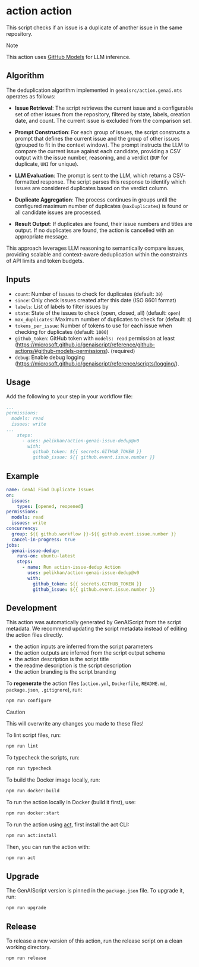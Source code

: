 # action action

This script checks if an issue is a duplicate of another issue in the same repository.

> [!NOTE]
> This action uses [GitHub Models](https://github.com/models) for LLM inference.


## Algorithm

The deduplication algorithm implemented in `genaisrc/action.genai.mts` operates as follows:

- **Issue Retrieval**: The script retrieves the current issue and a configurable set of other issues from the repository, filtered by state, labels, creation date, and count. The current issue is excluded from the comparison set.

- **Prompt Construction**: For each group of issues, the script constructs a prompt that defines the current issue and the group of other issues (grouped to fit in the context window). The prompt instructs the LLM to compare the current issue against each candidate, providing a CSV output with the issue number, reasoning, and a verdict (`DUP` for duplicate, `UNI` for unique).

- **LLM Evaluation**: The prompt is sent to the LLM, which returns a CSV-formatted response. The script parses this response to identify which issues are considered duplicates based on the verdict column.

- **Duplicate Aggregation**: The process continues in groups until the configured maximum number of duplicates (`maxDuplicates`) is found or all candidate issues are processed.

- **Result Output**: If duplicates are found, their issue numbers and titles are output. If no duplicates are found, the action is cancelled with an appropriate message.

This approach leverages LLM reasoning to semantically compare issues, providing scalable and context-aware deduplication within the constraints of API limits and token budgets.

## Inputs

- `count`: Number of issues to check for duplicates (default: `30`)
- `since`: Only check issues created after this date (ISO 8601 format)
- `labels`: List of labels to filter issues by
- `state`: State of the issues to check (open, closed, all) (default: `open`)
- `max_duplicates`: Maximum number of duplicates to check for (default: `3`)
- `tokens_per_issue`: Number of tokens to use for each issue when checking for duplicates (default: `1000`)
- `github_token`: GitHub token with `models: read` permission at least (https://microsoft.github.io/genaiscript/reference/github-actions/#github-models-permissions). (required)
- `debug`: Enable debug logging (https://microsoft.github.io/genaiscript/reference/scripts/logging/).

## Usage

Add the following to your step in your workflow file:

```yaml
...
permissions:
  models: read
  issues: write
...
    steps:
      - uses: pelikhan/action-genai-issue-dedup@v0
        with:
          github_token: ${{ secrets.GITHUB_TOKEN }}
          github_issue: ${{ github.event.issue.number }}
```

## Example

```yaml
name: GenAI Find Duplicate Issues
on:
  issues:
    types: [opened, reopened]
permissions:
  models: read
  issues: write
concurrency:
  group: ${{ github.workflow }}-${{ github.event.issue.number }}
  cancel-in-progress: true
jobs:
  genai-issue-dedup:
    runs-on: ubuntu-latest
    steps:
      - name: Run action-issue-dedup Action
        uses: pelikhan/action-genai-issue-dedup@v0
        with:
          github_token: ${{ secrets.GITHUB_TOKEN }}
          github_issue: ${{ github.event.issue.number }}
```

## Development

This action was automatically generated by GenAIScript from the script metadata.
We recommend updating the script metadata instead of editing the action files directly.

- the action inputs are inferred from the script parameters
- the action outputs are inferred from the script output schema
- the action description is the script title
- the readme description is the script description
- the action branding is the script branding

To **regenerate** the action files (`action.yml`, `Dockerfile`, `README.md`, `package.json`, `.gitignore`), run:

```bash
npm run configure
```

> [!CAUTION]
> This will overwrite any changes you made to these files!

To lint script files, run:

```bash
npm run lint
```

To typecheck the scripts, run:
```bash
npm run typecheck
```

To build the Docker image locally, run:
```bash
npm run docker:build
```

To run the action locally in Docker (build it first), use:
```bash
npm run docker:start
```

To run the action using [act](https://nektosact.com/), first install the act CLI:

```bash
npm run act:install
```

Then, you can run the action with:

```bash
npm run act
```

## Upgrade

The GenAIScript version is pinned in the `package.json` file. To upgrade it, run:

```bash
npm run upgrade
```

## Release

To release a new version of this action, run the release script on a clean working directory.

```bash
npm run release
```
